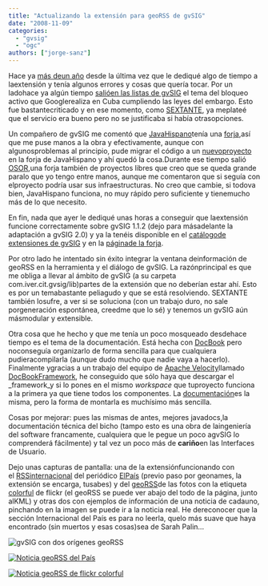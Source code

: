 ```yaml
---
title: "Actualizando la extensión para geoRSS de gvSIG"
date: "2008-11-09"
categories: 
  - "gvsig"
  - "ogc"
authors: ["jorge-sanz"]
---
```


Hace ya [más deun año](/gb2/es/2007-08-15-georss_gvsig_%282a_parte%29) desde la última vez que le dediqué algo de tiempo a laextensión y tenía algunos errores y cosas que quería tocar. Por un ladohace ya algún tiempo [salióen las listas de gvSIG](http://runas.cap.gva.es/pipermail/gvsig_usuarios/2008-May/004954.html) el tema del bloqueo activo que Googlerealiza en Cuba cumpliendo las leyes del embargo. Esto fue bastantecriticado y en ese momento, como [SEXTANTE](http://www.sextantegis.com), ya meplateé que el servicio era bueno pero no se justificaba si había otrasopciones.

Un compañero de gvSIG me comentó que [JavaHispano](http://www.javahispano.org/)tenía una [forja](http://www.javahispano.net),así que me puse manos a la obra y efectivamente, aunque con algunosproblemas al principio, pude migrar el código a un [nuevoproyecto](http://javahispano.net/projects/georss4gvsig/) en la forja de JavaHispano y ahí quedó la cosa.Durante ese tiempo salió [OSOR](http://osor.eu/),una forja también de proyectos libres que creo que se queda grande paralo que yo tengo entre manos, aunque me comentaron que si seguía con elproyecto podría usar sus infraestructuras. No creo que cambie, si todova bien, JavaHispano funciona, no muy rápido pero suficiente y tienemucho más de lo que necesito.

En fin, nada que ayer le dediqué unas horas a conseguir que laextensión funcione correctamente sobre gvSIG 1.1.2 (dejo para másadelante la adaptación a gvSIG 2.0) y ya la tenéis disponible en el [catálogode extensiones de gvSIG](https://gvsig.org/plugins/downloads/georss-support) y en la [páginade la forja](http://javahispano.net/projects/georss4gvsig/).

Por otro lado he intentado sin éxito integrar la ventana deinformación de geoRSS en la herramienta y el diálogo de gvSIG. La razónprincipal es que me obliga a llevar al ámbito de gvSIG (a su carpeta com.iver.cit.gvsig/lib)partes de la extensión que no deberían estar ahí. Esto es por un temabastante peliagudo y que se está resolviendo. SEXTANTE también losufre, a ver si se soluciona (con un trabajo duro, no sale porgeneración espontánea, creedme que lo sé) y tenemos un gvSIG aún másmodular y extensible.

Otra cosa que he hecho y que me tenía un poco mosqueado desdehace tiempo es el tema de la documentación. Está hecha con [DocBook](http://www.docbook.org/) pero noconseguía organizarlo de forma sencilla para que cualquiera pudieracompilarla (aunque dudo mucho que nadie vaya a hacerlo). Finalmente ygracias a un trabajo del equipo de [Apache Velocity](http://velocity.apache.org)llamado [DocBookFramework](http://velocity.apache.org/docbook/), he conseguido que sólo haya que descargar el _framework_y si lo pones en el mismo _workspace_ que tuproyecto funciona a la primera ya que tiene todos los componentes. La [documentación](http://georss4gvsig.javahispano.net/)es la misma, pero la forma de montarla es muchísimo más sencilla.

Cosas por mejorar: pues las mismas de antes, mejores javadocs,la documentación técnica del bicho (tampo esto es una obra de laingeniería del software francamente, cualquiera que le pegue un poco agvSIG lo comprenderá fácilmente) y tal vez un poco más de **cariño**en las Interfaces de Usuario.

Dejo unas capturas de pantalla: una de la extensiónfuncionando con el [RSSinternacional](http://www.ELPAIS.com/rss/rss_section.html?anchor=elpporint) del periódico [ElPaís](http://www.elpais.es) (previo paso por geonames, la extensión se encarga, tusabes) y del [geoRSS](http://api.flickr.com/services/feeds/geo/?tags=colorful&lang=es-us&format=rss_200)de las fotos con la etiqueta [colorful](http://flickr.com/photos/tags/colorful/) de flickr (el geoRSS se puede ver abajo del todo de la página, junto alKML) y otras dos con ejemplos de información de una noticia de cadauno, pinchando en la imagen se puede ir a la noticia real. He dereconocer que la sección Internacional del País es para no leerla, quelo más suave que haya encontrado (sin muertos y esas cosas)sea de Sarah Palin...

![gvSIG con dos orígenes geoRSS](images/screenshot-georss-0.2.png "gvSIG con dos orígenes geoRSS")

[![Noticia geoRSS del País](images/georss-palin.png)](http://www.elpais.com/articulo/internacional/Palin/llama/estupidos/asesores/McCain/culpan/derrota/elpepiint/20081109elpepiint_4/Tes)

[![Noticia geoRSS de flickr colorful](images/georss-colorful.png "Noticia geoRSS de flickr colorful")](http://www.flickr.com/photos/olibac/3012125403/)
